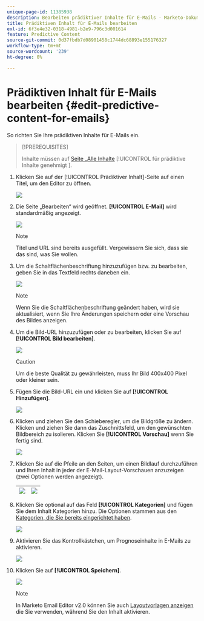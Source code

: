 ```yaml
---
unique-page-id: 11385938
description: Bearbeiten prädiktiver Inhalte für E-Mails - Marketo-Dokumente - Produktdokumentation
title: Prädiktiven Inhalt für E-Mails bearbeiten
exl-id: 6f3e4e32-0318-4981-b2e9-796c3d001614
feature: Predictive Content
source-git-commit: 0d37fbdb7d08901458c1744dc68893e155176327
workflow-type: tm+mt
source-wordcount: '239'
ht-degree: 0%

---
```


# Prädiktiven Inhalt für E-Mails bearbeiten {#edit-predictive-content-for-emails}

So richten Sie Ihre prädiktiven Inhalte für E-Mails ein.

>[!PREREQUISITES]
>
>Inhalte müssen auf [ Seite „Alle Inhalte](/help/marketo/product-docs/predictive-content/working-with-all-content/approve-a-title-for-predictive-content.md) [!UICONTROL  für prädiktive Inhalte genehmigt ].

1. Klicken Sie auf der [!UICONTROL Prädiktiver Inhalt]-Seite auf einen Titel, um den Editor zu öffnen.

   ![](assets/image2017-10-3-9-3a30-3a25.png)

1. Die Seite „Bearbeiten“ wird geöffnet. **[!UICONTROL E-Mail]** wird standardmäßig angezeigt.

   ![](assets/image2017-10-3-9-3a31-3a18.png)

   >[!NOTE]
   >
   >Titel und URL sind bereits ausgefüllt. Vergewissern Sie sich, dass sie das sind, was Sie wollen.

1. Um die Schaltflächenbeschriftung hinzuzufügen bzw. zu bearbeiten, geben Sie in das Textfeld rechts daneben ein.

   ![](assets/image2017-10-3-9-3a32-3a18.png)

   >[!NOTE]
   >
   >Wenn Sie die Schaltflächenbeschriftung geändert haben, wird sie aktualisiert, wenn Sie Ihre Änderungen speichern oder eine Vorschau des Bildes anzeigen.

1. Um die Bild-URL hinzuzufügen oder zu bearbeiten, klicken Sie auf **[!UICONTROL Bild bearbeiten]**.

   ![](assets/image2017-10-3-9-3a33-3a11.png)

   >[!CAUTION]
   >
   >Um die beste Qualität zu gewährleisten, muss Ihr Bild 400x400 Pixel oder kleiner sein.

1. Fügen Sie die Bild-URL ein und klicken Sie auf **[!UICONTROL Hinzufügen]**.

   ![](assets/five.png)

1. Klicken und ziehen Sie den Schieberegler, um die Bildgröße zu ändern. Klicken und ziehen Sie dann das Zuschnittsfeld, um den gewünschten Bildbereich zu isolieren. Klicken Sie **[!UICONTROL Vorschau]** wenn Sie fertig sind.

   ![](assets/six.png)

1. Klicken Sie auf die Pfeile an den Seiten, um einen Bildlauf durchzuführen und Ihren Inhalt in jeder der E-Mail-Layout-Vorschauen anzuzeigen (zwei Optionen werden angezeigt).

   | ![](assets/sevena.png) | ![](assets/sevenb.png) |
   |---|---|

1. Klicken Sie optional auf das Feld **[!UICONTROL Kategorien]** und fügen Sie dem Inhalt Kategorien hinzu. Die Optionen stammen aus den [Kategorien, die Sie bereits eingerichtet haben](/help/marketo/product-docs/predictive-content/getting-started/set-up-categories.md).

   ![](assets/eight.png)

1. Aktivieren Sie das Kontrollkästchen, um Prognoseinhalte in E-Mails zu aktivieren.

   ![](assets/nine.png)

1. Klicken Sie auf **[!UICONTROL Speichern]**.

   ![](assets/save.png)

   >[!NOTE]
   >
   >In Marketo Email Editor v2.0 können Sie auch [Layoutvorlagen anzeigen](/help/marketo/product-docs/predictive-content/enabling-predictive-content/enable-predictive-content-in-emails.md) die Sie verwenden, während Sie den Inhalt aktivieren.
